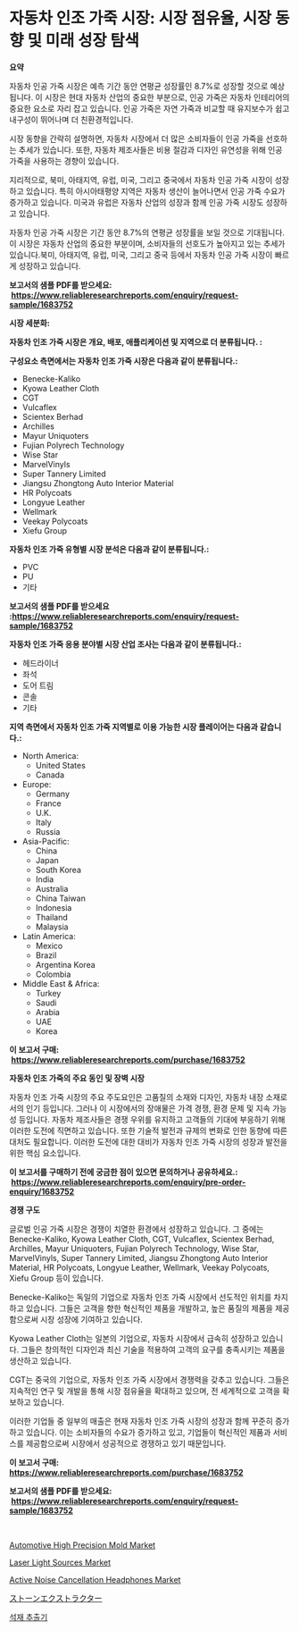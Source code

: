 <p><h1>자동차 인조 가죽 시장: 시장 점유율, 시장 동향 및 미래 성장 탐색</h1></p><p><strong>요약</strong></p>
<p><p>자동차 인공 가죽 시장은 예측 기간 동안 연평균 성장률인 8.7%로 성장할 것으로 예상됩니다. 이 시장은 현대 자동차 산업의 중요한 부분으로, 인공 가죽은 자동차 인테리어의 중요한 요소로 자리 잡고 있습니다. 인공 가죽은 자연 가죽과 비교할 때 유지보수가 쉽고 내구성이 뛰어나며 더 친환경적입니다.</p><p>시장 동향을 간략히 설명하면, 자동차 시장에서 더 많은 소비자들이 인공 가죽을 선호하는 추세가 있습니다. 또한, 자동차 제조사들은 비용 절감과 디자인 유연성을 위해 인공 가죽을 사용하는 경향이 있습니다.</p><p>지리적으로, 북미, 아태지역, 유럽, 미국, 그리고 중국에서 자동차 인공 가죽 시장이 성장하고 있습니다. 특히 아시아태평양 지역은 자동차 생산이 늘어나면서 인공 가죽 수요가 증가하고 있습니다. 미국과 유럽은 자동차 산업의 성장과 함께 인공 가죽 시장도 성장하고 있습니다.</p><p>자동차 인공 가죽 시장은 기간 동안 8.7%의 연평균 성장률을 보일 것으로 기대됩니다. 이 시장은 자동차 산업의 중요한 부분이며, 소비자들의 선호도가 높아지고 있는 추세가 있습니다.북미, 아태지역, 유럽, 미국, 그리고 중국 등에서 자동차 인공 가죽 시장이 빠르게 성장하고 있습니다.</p></p>
<p><strong>보고서의 샘플 PDF를 받으세요: &nbsp;<a href="https://www.reliableresearchreports.com/enquiry/request-sample/1683752">https://www.reliableresearchreports.com/enquiry/request-sample/1683752</a></strong></p>
<p><strong>시장 세분화:</strong></p>
<p><strong> 자동차 인조 가죽 시장은 개요, 배포, 애플리케이션 및 지역으로 더 분류됩니다. :</strong></p>
<p><strong>구성요소 측면에서는 자동차 인조 가죽 시장은 다음과 같이 분류됩니다.:</strong></p>
<p><ul><li>Benecke-Kaliko</li><li>Kyowa Leather Cloth</li><li>CGT</li><li>Vulcaflex</li><li>Scientex Berhad</li><li>Archilles</li><li>Mayur Uniquoters</li><li>Fujian Polyrech Technology</li><li>Wise Star</li><li>MarvelVinyls</li><li>Super Tannery Limited</li><li>Jiangsu Zhongtong Auto Interior Material</li><li>HR Polycoats</li><li>Longyue Leather</li><li>Wellmark</li><li>Veekay Polycoats</li><li>Xiefu Group</li></ul></p>
<p><strong> 자동차 인조 가죽 유형별 시장 분석은 다음과 같이 분류됩니다.:</strong></p>
<p><ul><li>PVC</li><li>PU</li><li>기타</li></ul></p>
<p><strong>보고서의 샘플 PDF를 받으세요 :<a href="https://www.reliableresearchreports.com/enquiry/request-sample/1683752">https://www.reliableresearchreports.com/enquiry/request-sample/1683752</a></strong></p>
<p><strong> 자동차 인조 가죽 응용 분야별 시장 산업 조사는 다음과 같이 분류됩니다.:</strong></p>
<p><ul><li>헤드라이너</li><li>좌석</li><li>도어 트림</li><li>콘솔</li><li>기타</li></ul></p>
<p><strong>지역 측면에서 자동차 인조 가죽 지역별로 이용 가능한 시장 플레이어는 다음과 같습니다.:</strong></p>
<p><ul>
    <li>
        North America:
        <ul>
            <li>United States</li>
            <li>Canada</li>
        </ul>
    </li>
    <li>
        Europe:
        <ul>
            <li>Germany</li>
            <li>France</li>
            <li>U.K.</li>
            <li>Italy</li>
            <li>Russia</li>
        </ul>
    </li>
    <li>
        Asia-Pacific:
        <ul>
            <li>China</li>
            <li>Japan</li>
            <li>South Korea</li>
            <li>India</li>
            <li>Australia</li>
            <li>China Taiwan</li>
            <li>Indonesia</li>
            <li>Thailand</li>
            <li>Malaysia</li>
        </ul>
    </li>
    <li>
        Latin America:
        <ul>
            <li>Mexico</li>
            <li>Brazil</li>
            <li>Argentina Korea</li>
            <li>Colombia</li>
        </ul>
    </li>
    <li>
        Middle East & Africa:
        <ul>
            <li>Turkey</li>
            <li>Saudi</li>
            <li>Arabia</li>
            <li>UAE</li>
            <li>Korea</li>
        </ul>
    </li>
    </ul></p>
<p><strong>이 보고서 구매: &nbsp;<a href="https://www.reliableresearchreports.com/purchase/1683752">https://www.reliableresearchreports.com/purchase/1683752</a></strong></p>
<p><strong>자동차 인조 가죽의 주요 동인 및 장벽 시장</strong></p>
<p><p>자동차 인조 가죽 시장의 주요 주도요인은 고품질의 소재와 디자인, 자동차 내장 소재로서의 인기 등입니다. 그러나 이 시장에서의 장애물은 가격 경쟁, 환경 문제 및 지속 가능성 등입니다. 자동차 제조사들은 경쟁 우위를 유지하고 고객들의 기대에 부응하기 위해 이러한 도전에 직면하고 있습니다. 또한 기술적 발전과 규제의 변화로 인한 동향에 따른 대처도 필요합니다. 이러한 도전에 대한 대비가 자동차 인조 가죽 시장의 성장과 발전을 위한 핵심 요소입니다.</p></p>
<p><strong>이 보고서를 구매하기 전에 궁금한 점이 있으면 문의하거나 공유하세요.: &nbsp;<a href="https://www.reliableresearchreports.com/enquiry/pre-order-enquiry/1683752">https://www.reliableresearchreports.com/enquiry/pre-order-enquiry/1683752</a></strong></p>
<p><strong>경쟁 구도</strong></p>
<p><p>글로벌 인공 가죽 시장은 경쟁이 치열한 환경에서 성장하고 있습니다. 그 중에는 Benecke-Kaliko, Kyowa Leather Cloth, CGT, Vulcaflex, Scientex Berhad, Archilles, Mayur Uniquoters, Fujian Polyrech Technology, Wise Star, MarvelVinyls, Super Tannery Limited, Jiangsu Zhongtong Auto Interior Material, HR Polycoats, Longyue Leather, Wellmark, Veekay Polycoats, Xiefu Group 등이 있습니다.</p><p>Benecke-Kaliko는 독일의 기업으로 자동차 인조 가죽 시장에서 선도적인 위치를 차지하고 있습니다. 그들은 고객을 향한 혁신적인 제품을 개발하고, 높은 품질의 제품을 제공함으로써 시장 성장에 기여하고 있습니다.</p><p>Kyowa Leather Cloth는 일본의 기업으로, 자동차 시장에서 급속히 성장하고 있습니다. 그들은 창의적인 디자인과 최신 기술을 적용하여 고객의 요구를 충족시키는 제품을 생산하고 있습니다.</p><p>CGT는 중국의 기업으로, 자동차 인조 가죽 시장에서 경쟁력을 갖추고 있습니다. 그들은 지속적인 연구 및 개발을 통해 시장 점유율을 확대하고 있으며, 전 세계적으로 고객을 확보하고 있습니다.</p><p>이러한 기업들 중 일부의 매출은 현재 자동차 인조 가죽 시장의 성장과 함께 꾸준히 증가하고 있습니다. 이는 소비자들의 수요가 증가하고 있고, 기업들이 혁신적인 제품과 서비스를 제공함으로써 시장에서 성공적으로 경쟁하고 있기 때문입니다.</p></p>
<p><strong>이 보고서 구매: &nbsp; <a href="https://www.reliableresearchreports.com/purchase/1683752">https://www.reliableresearchreports.com/purchase/1683752</a></strong></p>
<p><strong>보고서의 샘플 PDF를 받으세요: &nbsp;<a href="https://www.reliableresearchreports.com/enquiry/request-sample/1683752">https://www.reliableresearchreports.com/enquiry/request-sample/1683752</a></strong><strong></strong></p>
<p>&nbsp;</p>
<p><p><a href="https://fearless-okapi-6c8.notion.site/Automotive-High-Precision-Mold-Market-Share-Market-New-Trends-Analysis-Report-By-Type-By-Applicat-4a2d23e9fdaa43b4a6d7db7798f48e7c">Automotive High Precision Mold Market</a></p><p><a href="https://github.com/ChiragRp1/Market-Research-Report-List-3/blob/main/laser-light-sources-market.md">Laser Light Sources Market</a></p><p><a href="https://view.publitas.com/reportprime-1/active-noise-cancellation-headphones-market-offer-valuable-insights-into-market-size-market-share-market-trends-and-projections-spanning-from-2024-to-2031/">Active Noise Cancellation Headphones Market</a></p><p><a href="https://github.com/wkuactfdzwizk06/Market-Research-Report-List-1/blob/main/4753019185801.md">ストーンエクストラクター</a></p><p><a href="https://github.com/akzkkws047661437/Market-Research-Report-List-1/blob/main/8229363185796.md">석재 추출기</a></p></p>